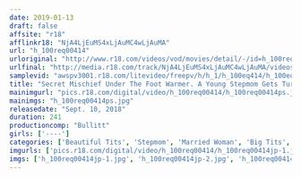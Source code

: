 ```yaml
---
date: 2019-01-13
draft: false
affsite: "r18"
afflinkr18: "NjA4LjEuMS4xLjAuMC4wLjAuMA"
url: "h_100req00414"
urloriginal: "http://www.r18.com/videos/vod/movies/detail/-/id=h_100req00414"
urlfinal: "http://media.r18.com/track/NjA4LjEuMS4xLjAuMC4wLjAuMA/videos/vod/movies/detail/-/id=h_100req00414"
samplevid: "awspv3001.r18.com/litevideo/freepv/h/h_1/h_100eq414/h_100eq414_dmb_w.mp4"
title: "Secret Mischief Under The Foot Warmer. A Young Stepmom Gets Turned On. Incestuous Creampie Sex. 4 Hour Special"
mainimgurl: "pics.r18.com/digital/video/h_100req00414/h_100req00414ps.jpg"
mainimgs: "h_100req00414ps.jpg"
releasedate: "Sept. 10, 2018"
duration: 241
productioncomp: "Bullitt"
girls: ['----']
categories: ['Beautiful Tits', 'Stepmom', 'Married Woman', 'Big Tits', 'Relatives', 'Creampie', 'Squirting', 'Over 4 Hours', 'Hi-Def']
imgurls: ['pics.r18.com/digital/video/h_100req00414/h_100req00414jp-1.jpg', 'pics.r18.com/digital/video/h_100req00414/h_100req00414jp-2.jpg', 'pics.r18.com/digital/video/h_100req00414/h_100req00414jp-3.jpg', 'pics.r18.com/digital/video/h_100req00414/h_100req00414jp-4.jpg', 'pics.r18.com/digital/video/h_100req00414/h_100req00414jp-5.jpg', 'pics.r18.com/digital/video/h_100req00414/h_100req00414jp-6.jpg', 'pics.r18.com/digital/video/h_100req00414/h_100req00414jp-7.jpg', 'pics.r18.com/digital/video/h_100req00414/h_100req00414jp-8.jpg', 'pics.r18.com/digital/video/h_100req00414/h_100req00414jp-9.jpg', 'pics.r18.com/digital/video/h_100req00414/h_100req00414jp-10.jpg', 'pics.r18.com/digital/video/h_100req00414/h_100req00414jp-11.jpg', 'pics.r18.com/digital/video/h_100req00414/h_100req00414jp-12.jpg', 'pics.r18.com/digital/video/h_100req00414/h_100req00414jp-13.jpg', 'pics.r18.com/digital/video/h_100req00414/h_100req00414jp-14.jpg', 'pics.r18.com/digital/video/h_100req00414/h_100req00414jp-15.jpg', 'pics.r18.com/digital/video/h_100req00414/h_100req00414jp-16.jpg', 'pics.r18.com/digital/video/h_100req00414/h_100req00414jp-17.jpg', 'pics.r18.com/digital/video/h_100req00414/h_100req00414jp-18.jpg', 'pics.r18.com/digital/video/h_100req00414/h_100req00414jp-19.jpg', 'pics.r18.com/digital/video/h_100req00414/h_100req00414jp-20.jpg']
imgs: ['h_100req00414jp-1.jpg', 'h_100req00414jp-2.jpg', 'h_100req00414jp-3.jpg', 'h_100req00414jp-4.jpg', 'h_100req00414jp-5.jpg', 'h_100req00414jp-6.jpg', 'h_100req00414jp-7.jpg', 'h_100req00414jp-8.jpg', 'h_100req00414jp-9.jpg', 'h_100req00414jp-10.jpg', 'h_100req00414jp-11.jpg', 'h_100req00414jp-12.jpg', 'h_100req00414jp-13.jpg', 'h_100req00414jp-14.jpg', 'h_100req00414jp-15.jpg', 'h_100req00414jp-16.jpg', 'h_100req00414jp-17.jpg', 'h_100req00414jp-18.jpg', 'h_100req00414jp-19.jpg', 'h_100req00414jp-20.jpg']
---
```


